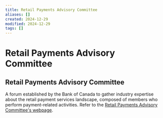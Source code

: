 ```yaml
---
title: Retail Payments Advisory Committee
aliases: []
created: 2024-12-29
modified: 2024-12-29
tags: []
---
```

# Retail Payments Advisory Committee
## Retail Payments Advisory Committee

A forum established by the Bank of Canada to gather industry expertise about the retail payment services landscape, composed of members who perform payment-related activities. Refer to the [Retail Payments Advisory Committee's webpage](https://www.bankofcanada.ca/core-functions/retail-payments-supervision/retail-payments-advisory-committee/).
